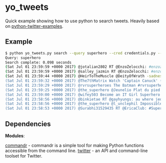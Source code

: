 yo_tweets
========

Quick example showing how to use python to search tweets. Heavily based on [python-twitter-examples](https://github.com/ideoforms/python-twitter-examples).

Example
-------
```bash
$ python yo_tweets.py search --query superhero --cred credentials.py --since 2017-07-01 --until 2017-07-02
Query: superhero
Search complete: 0.098 seconds
(Sat Jul 01 23:59:59 +0000 2017) @jotalian2802 RT @EnzoZelocchi: #enzozelocchi  #hollywood #USA #california  #NYC #Hero #UK #England #films #awards #best #actor #actorslife #LA #USA #sup…
(Sat Jul 01 23:59:59 +0000 2017) @salley_jazmin RT @EnzoZelocchi: #enzozelocchi  #hollywood #USA #california  #NYC #Hero #UK #England #films #awards #best #actor #actorslife #LA #USA #sup…
(Sat Jul 01 23:59:44 +0000 2017) @HeirToTheMuscle @DeityOfWrath -sadness, while I fight outsiders who intend to conquer this world to fulfill my destiny as a superhero."
(Sat Jul 01 23:59:32 +0000 2017) @The7thMatrix Watch 'Captain Canuck' (@captaincanuck) - The Animated Series Ft. Canada's Premier Superhero! https://t.co/8NgH88GzFO #HappyCanadaDay
(Sat Jul 01 23:59:29 +0000 2017) @rvrsuperheroes The Batman #rvrsuperheroes #superhero #batman #DC #gotham https://t.co/67QeqfTCYc
(Sat Jul 01 23:59:25 +0000 2017) @the_superhero @Jeunelio Plat du pied sécurité.
(Sat Jul 01 23:59:00 +0000 2017) @wifey503 Become an IT Girl Superhero to share your love of @ITCosmetics (and win prizes!). Click here to sign up: #entry -… https://t.co/rVO53HS9gz
(Sat Jul 01 23:58:56 +0000 2017) @binkietae RT @gayhyungs: au where jeongguk is a superhero and keeps blowing off his dates with taehyung to save the world, until one day taehyung is…
(Sat Jul 01 23:58:56 +0000 2017) @the_superhero @l_unclephil Impossible, je n'ai pas fini de porter les vôtres
(Sat Jul 01 23:58:53 +0000 2017) @Surabhi31529435 RT @EricaClub: #SuperHero @Shaheer_S 🔥🔥🔥🔥🔥
````

Dependencies
-------
**Modules**:

[commandr](https://github.com/tellapart/commandr) - commandr is a simple tool
for making Python functions accessible from the command line.
[twitter](https://pypi.python.org/pypi/twitter) - an API and command-line
toolset for Twitter.
